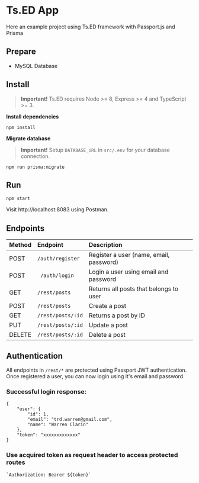 # Ts.ED App
Here an example project using Ts.ED framework with Passport.js and Prisma

## Prepare
- MySQL Database


## Install
> **Important!** Ts.ED requires Node >= 8, Express >= 4 and TypeScript >= 3.

**Install dependencies**
```batch
npm install
```

**Migrate database**
> **Important!** Setup `DATABASE_URL` in `src/.env` for your database connection.


```
npm run prisma:migrate
```

## Run
```
npm start
```

Visit http://localhost:8083 using Postman.

## Endpoints
|  Method | Endpoint  | Description  |
| :------------ | :------------ | :------------ |
| POST  | `/auth/register`  |  Register a user (name, email, password)  |
|  POST  | ` /auth/login`  | Login a user using email and password  |
| GET  | `/rest/posts`  | Returns all posts that belongs to user |
| POST  | `/rest/posts`  | Create a post  |
| GET  | `/rest/posts/:id`  | Returns a post by ID  |
| PUT  |  `/rest/posts/:id` |  Update a post  |
| DELETE | `/rest/posts/:id` | Delete a post |

## Authentication
All endpoints in `/rest/*` are protected using Passport JWT authentication.
Once registered a user, you can now login using it's email and password.
### Successful login response:
```
{
    "user": {
        "id": 1,
        "email": "trd.warren@gmail.com",
        "name": "Warren Clarin"
    },
    "token": "xxxxxxxxxxxxx"
}
```

### Use acquired token as request header to access protected routes
```
`Authorization: Bearer ${token}`
```